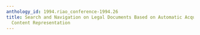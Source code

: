 ```yaml
---
anthology_id: 1994.riao_conference-1994.26
title: Search and Navigation on Legal Documents Based on Automatic Acquisition of
  Content Representation
---
```

